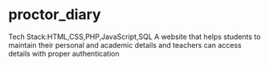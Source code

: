 # proctor_diary
Tech Stack:HTML,CSS,PHP,JavaScript,SQL
A website that helps students to maintain their personal and academic
details and teachers can access details with proper authentication

